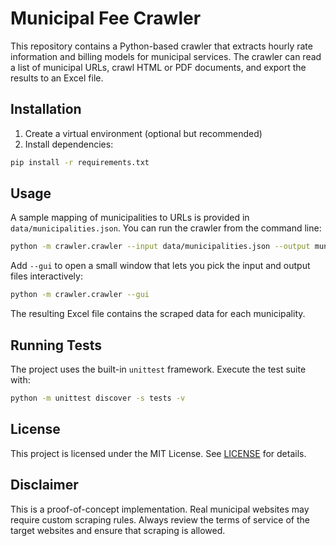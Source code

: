 # Municipal Fee Crawler


This repository contains a Python-based crawler that extracts hourly rate information and billing models for municipal services. The crawler can read a list of municipal URLs, crawl HTML or PDF documents, and export the results to an Excel file.


## Installation

1. Create a virtual environment (optional but recommended)
2. Install dependencies:

```bash
pip install -r requirements.txt
```

## Usage

A sample mapping of municipalities to URLs is provided in `data/municipalities.json`.
You can run the crawler from the command line:

```bash
python -m crawler.crawler --input data/municipalities.json --output municipal_fees.xlsx
```

Add `--gui` to open a small window that lets you pick the input and output files interactively:

```bash
python -m crawler.crawler --gui
```

The resulting Excel file contains the scraped data for each municipality.

## Running Tests

The project uses the built-in `unittest` framework. Execute the test suite with:


```bash
python -m unittest discover -s tests -v
```

## License


This project is licensed under the MIT License. See [LICENSE](LICENSE) for details.

## Disclaimer

This is a proof-of-concept implementation. Real municipal websites may require custom scraping rules. Always review the terms of service of the target websites and ensure that scraping is allowed.

